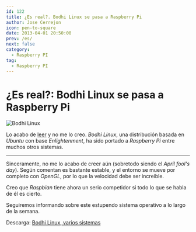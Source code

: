 ```yaml
---
id: 122
title: ¿Es real?. Bodhi Linux se pasa a Raspberry Pi
author: Jose Cerrejon
icon: pen-to-square
date: 2013-04-01 20:50:00
prev: /es/
next: false
category:
  - Raspberry PI
tag:
  - Raspberry PI
---
```


# ¿Es real?: Bodhi Linux se pasa a Raspberry Pi

![Bodhi Linux](/images/bodhy_linux.jpg)

Lo acabo de [leer](https://plus.google.com/100130971560879475093/posts/aroZf63DNPL) y no me lo creo.  *Bodhi Linux*, una distribución basada en *Ubuntu* con base *Enlightenment*, ha sido portado a *Raspberry Pi* entre muchos otros sistemas.

- - -
Sinceramente, no me lo acabo de creer aún (sobretodo siendo el *April fool's day*). Según comentan es bastante estable, y el entorno se mueve por completo con *OpenGL*, por lo que la velocidad debe ser increíble.

Creo que *Raspbian* tiene ahora un serio competidor si todo lo que se habla de él es cierto.

Seguiremos informando sobre este estupendo sistema operativo a lo largo de la semana.

Descarga: [Bodhi Linux, varios sistemas](http://www.bodhilinux.com/downloads_mobile.php)